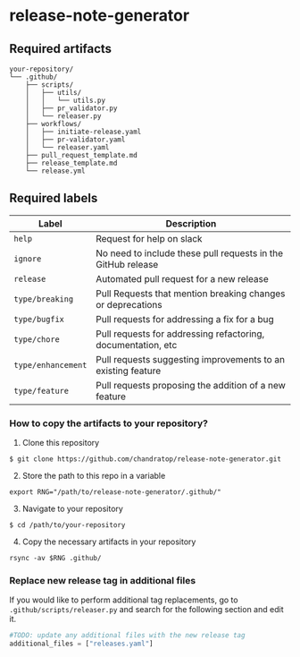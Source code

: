 # release-note-generator

## Required artifacts
```
your-repository/
└── .github/
    ├── scripts/
    │   ├── utils/
    │   │   └── utils.py
    │   ├── pr_validator.py
    │   └── releaser.py
    ├── workflows/
    │   ├── initiate-release.yaml
    │   ├── pr-validator.yaml
    │   └── releaser.yaml
    ├── pull_request_template.md
    ├── release_template.md
    └── release.yml
```

## Required labels
| Label | Description |
| -------------- | -------------- |
| `help` | Request for help on slack |
| `ignore` | No need to include these pull requests in the GitHub release |
| `release` | Automated pull request for a new release |
| `type/breaking` | Pull Requests that mention breaking changes or deprecations |
| `type/bugfix` | Pull requests for addressing a fix for a bug |
| `type/chore` | Pull requests for addressing refactoring, documentation, etc |
| `type/enhancement` | Pull requests suggesting improvements to an existing feature |
| `type/feature` | Pull requests proposing the addition of a new feature |

### How to copy the artifacts to your repository?
1. Clone this repository
```shell
$ git clone https://github.com/chandratop/release-note-generator.git
```
2. Store the path to this repo in a variable
```shell
export RNG="/path/to/release-note-generator/.github/"
```
3. Navigate to your repository
```shell
$ cd /path/to/your-repository
```
4. Copy the necessary artifacts in your repository
```shell
rsync -av $RNG .github/
```

### Replace new release tag in additional files
If you would like to perform additional tag replacements, go to `.github/scripts/releaser.py` and search for the following section and edit it.
```py
#TODO: update any additional files with the new release tag
additional_files = ["releases.yaml"]
```